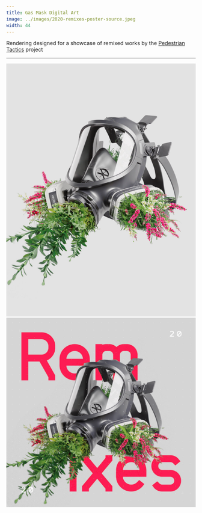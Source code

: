```yaml
---
title: Gas Mask Digital Art
image: ../images/2020-remixes-poster-source.jpeg
width: 44
---
```


Rendering designed for a showcase of remixed works by the [Pedestrian Tactics](https://pedestriantactics.com) project

***

![](../images/2020-remixes-poster-source.jpeg)
![](../images/2020-remixes-poster.jpeg)